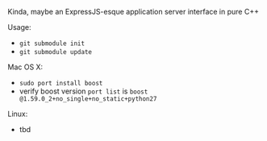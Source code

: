 Kinda, maybe an ExpressJS-esque application server interface in pure C++

Usage:
- `git submodule init`
- `git submodule update`

Mac OS X:
- `sudo port install boost`
- verify boost version `port list` is `boost @1.59.0_2+no_single+no_static+python27`

Linux:
- tbd
